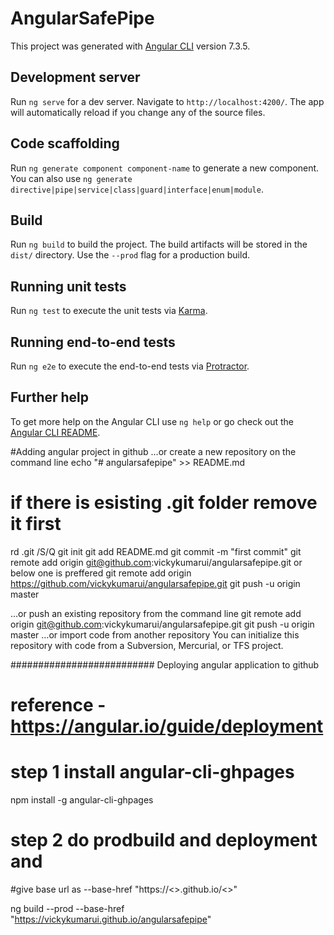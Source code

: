 # AngularSafePipe

This project was generated with [Angular CLI](https://github.com/angular/angular-cli) version 7.3.5.

## Development server

Run `ng serve` for a dev server. Navigate to `http://localhost:4200/`. The app will automatically reload if you change any of the source files.

## Code scaffolding

Run `ng generate component component-name` to generate a new component. You can also use `ng generate directive|pipe|service|class|guard|interface|enum|module`.

## Build

Run `ng build` to build the project. The build artifacts will be stored in the `dist/` directory. Use the `--prod` flag for a production build.

## Running unit tests

Run `ng test` to execute the unit tests via [Karma](https://karma-runner.github.io).

## Running end-to-end tests

Run `ng e2e` to execute the end-to-end tests via [Protractor](http://www.protractortest.org/).

## Further help

To get more help on the Angular CLI use `ng help` or go check out the [Angular CLI README](https://github.com/angular/angular-cli/blob/master/README.md).


#Adding angular project in github
…or create a new repository on the command line
echo "# angularsafepipe" >> README.md
# if there is esisting .git folder remove it first
rd .git /S/Q
git init
git add README.md
git commit -m "first commit"
git remote add origin git@github.com:vickykumarui/angularsafepipe.git 
or below one is preffered
git remote add origin https://github.com/vickykumarui/angularsafepipe.git
git push -u origin master
                
…or push an existing repository from the command line
git remote add origin git@github.com:vickykumarui/angularsafepipe.git
git push -u origin master
…or import code from another repository
You can initialize this repository with code from a Subversion, Mercurial, or TFS project.


########################## Deploying angular application to github
# reference - https://angular.io/guide/deployment

# step 1 install angular-cli-ghpages
npm install -g angular-cli-ghpages

# step 2 do prodbuild and deployment and 
#give base url as --base-href "https://<<your github userid>>.github.io/<<repository name>>"

ng build --prod --base-href "https://vickykumarui.github.io/angularsafepipe"





